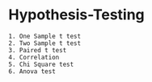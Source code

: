 # Hypothesis-Testing

```
1. One Sample t test
2. Two Sample t test
3. Paired t test
4. Correlation
5. Chi Square test
6. Anova test
```
